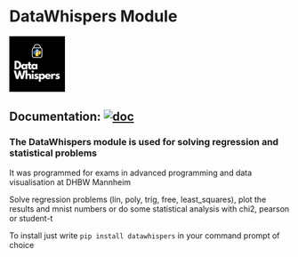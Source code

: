 # DataWhispers Module

![DataWhispers Logo](assets/logo.png)

## Documentation: [![doc](https://img.shields.io/badge/Made%20with-Sphinx-1f425f.svg)](https://germanpaul12.github.io/datawhispers/)

### The **DataWhispers** module is used for solving regression and statistical problems

It was programmed for exams in advanced programming and data visualisation at DHBW Mannheim

Solve regression problems (lin, poly, trig, free, least_squares), plot the results and mnist numbers or do some statistical analysis with chi2, pearson or student-t

To install just write ```pip install datawhispers``` in your command prompt of choice